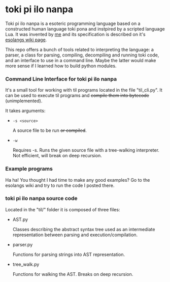 # toki pi ilo nanpa
Toki pi ilo nanpa is a esoteric programming language based on a constructed human
language toki pona and instpired by a scripted language Lua. It was invented
by [me](https://esolangs.org/wiki/User:Olus2000) and its specification is
described on it's [esolangs wiki page](https://esolangs.org/wiki/Toki_pi_ilo_nanpa).

This repo offers a bunch of tools related to interpreting the language:
a parser, a class for parsing, compiling, decompiling and running toki code,
and an interface to use in a command line. Maybe the latter would make more sense
if I learned how to build python modules.

### Command Line Interface for toki pi ilo nanpa
It's a small tool for working with til programs located in the file "til_cli.py".
It can be used to execute til programs and ~~compile them into bytecode~~ (unimplemented).

It takes arguments:

 - `-s <source>`

   A source file to be run ~~or compiled~~.

 - `-w`

   Requires -s.
   Runs the given source file with a tree-walking interpreter.
   Not efficient, will break on deep recursion.

### Example programs
Ha ha! You thought I had time to make any good examples? Go to the esolangs wiki
and try to run the code I posted there.

### toki pi ilo nanpa source code
Located in the "til/" folder it is composed of three files:

 - AST.py
 
   Classes describing the abstract syntax tree used as an intermediate representation
   between parsing and execution/compilation.

 - parser.py
 
   Functions for parsing strings into AST representation.

 - tree_walk.py

   Functions for walking the AST. Breaks on deep recursion.
